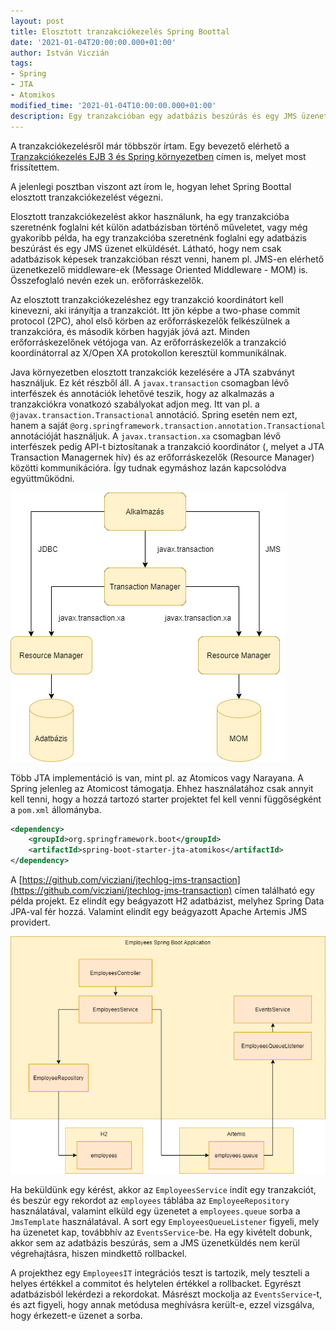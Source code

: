 ```yaml
---
layout: post
title: Elosztott tranzakciókezelés Spring Boottal
date: '2021-01-04T20:00:00.000+01:00'
author: István Viczián
tags:
- Spring
- JTA
- Atomikos
modified_time: '2021-01-04T10:00:00.000+01:00'
description: Egy tranzakcióban egy adatbázis beszúrás és egy JMS üzenetküldés.
---
```


A tranzakciókezelésről már többször írtam. Egy bevezető
elérhető a [Tranzakciókezelés EJB 3 és Spring környezetben](/2010/05/31/tranzakciokezeles.html)
címen is, melyet most frissítettem.

A jelenlegi posztban viszont azt írom le, hogyan lehet Spring Boottal elosztott
tranzakciókezelést végezni.

Elosztott tranzakciókezelést akkor használunk, ha egy tranzakcióba
szeretnénk foglalni két külön adatbázisban történő műveletet,
vagy még gyakoribb példa, ha egy tranzakcióba szeretnénk foglalni
egy adatbázis beszúrást és egy JMS üzenet elküldését. Látható,
hogy nem csak adatbázisok képesek tranzakcióban részt venni, hanem
pl. JMS-en elérhető üzenetkezelő middleware-ek 
(Message Oriented Middleware - MOM) is. Összefoglaló nevén ezek
un. erőforráskezelők.

Az elosztott tranzakciókezeléshez egy tranzakció koordinátort kell kinevezni, aki
irányítja a tranzakciót. Itt jön képbe a two-phase commit
protocol (2PC), ahol első körben az erőforráskezelők felkészülnek a
tranzakcióra, és második körben hagyják jóvá azt. Minden
erőforráskezelőnek vétójoga van. Az erőforráskezelők a tranzakció
koordinátorral az X/Open XA protokollon keresztül kommunikálnak.

<!-- more -->

Java környezetben elosztott tranzakciók kezelésére a JTA szabványt
használjuk. Ez két részből áll. A `javax.transaction` csomagban
lévő interfészek és annotációk lehetővé teszik, hogy az 
alkalmazás a tranzakciókra vonatkozó szabályokat adjon meg.
Itt van pl. a `@javax.transaction.Transactional` annotáció.
Spring esetén nem ezt, hanem a saját `@org.springframework.transaction.annotation.Transactional`
annotációját használjuk.
A `javax.transaction.xa` csomagban lévő interfészek pedig
API-t biztosítanak a tranzakció koordinátor (, melyet a JTA Transaction Managernek hív) és az
erőforráskezelők (Resource Manager) közötti kommunikációra. Így tudnak egymáshoz
lazán kapcsolódva együttműködni.

![JTA](/artifacts/posts/2021-01-04-spring-boot-elosztott-tranzakciokezeles/jta.png)

Több JTA implementáció is van, mint pl. az Atomicos vagy Narayana. A Spring
jelenleg az Atomicost támogatja. Ehhez használatához csak annyit kell tenni,
hogy a hozzá tartozó starter projektet fel kell venni függőségként a `pom.xml` állományba. 

```xml
<dependency>
    <groupId>org.springframework.boot</groupId>
    <artifactId>spring-boot-starter-jta-atomikos</artifactId>
</dependency>
```

A [https://github.com/vicziani/jtechlog-jms-transaction](https://github.com/vicziani/jtechlog-jms-transaction)
címen található egy példa projekt. Ez elindít egy beágyazott
H2 adatbázist, melyhez Spring Data JPA-val fér hozzá. Valamint elindít
egy beágyazott Apache Artemis JMS providert.

![Alkalmazás](/artifacts/posts/2021-01-04-spring-boot-elosztott-tranzakciokezeles/alkalmazas.png)

Ha beküldünk egy kérést, akkor az `EmployeesService` indít egy tranzakciót, 
és beszúr egy rekordot az `employees`
táblába az `EmployeeRepository` használatával, 
valamint elküld egy üzenetet a `employees.queue` sorba a `JmsTemplate`
használatával. A sort egy `EmployeesQueueListener` figyeli,
mely ha üzenetet kap, továbbhív az `EventsService`-be.
Ha egy kivételt dobunk, akkor sem az adatbázis
beszúrás, sem a JMS üzenetküldés nem kerül végrehajtásra,
hiszen mindkettő rollbackel.

A projekthez egy `EmployeesIT` integrációs teszt is tartozik,
mely teszteli a helyes értékkel a commitot és helytelen értékkel a rollbacket.
Egyrészt adatbázisból lekérdezi a rekordokat.
Másrészt mockolja az `EventsService`-t, és azt figyeli, hogy annak metódusa meghívásra
került-e, ezzel vizsgálva, hogy érkezett-e üzenet a sorba.



